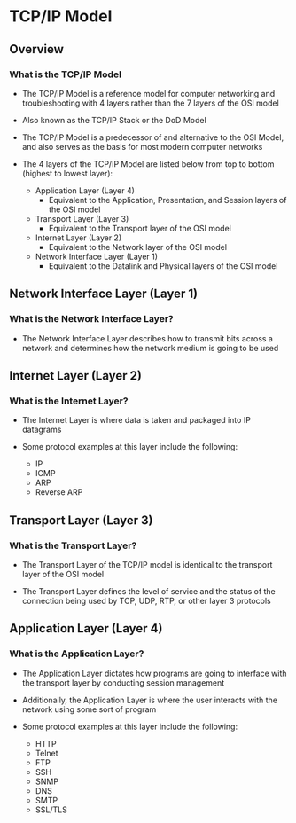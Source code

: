 # TCP/IP Model

## Overview

### What is the TCP/IP Model

- The TCP/IP Model is a reference model for computer networking and troubleshooting with 4 layers rather than the 7 layers of the OSI model

- Also known as the TCP/IP Stack or the DoD Model

- The TCP/IP Model is a predecessor of and alternative to the OSI Model, and also serves as the basis for most modern computer networks

- The 4 layers of the TCP/IP Model are listed below from top to bottom (highest to lowest layer):

    - Application Layer (Layer 4)
        - Equivalent to the Application, Presentation, and Session layers of the OSI model
    - Transport Layer (Layer 3)
        - Equivalent to the Transport layer of the OSI model
    - Internet Layer (Layer 2)
        - Equivalent to the Network layer of the OSI model
    - Network Interface Layer (Layer 1)
        - Equivalent to the Datalink and Physical layers of the OSI model

## Network Interface Layer (Layer 1)

### What is the Network Interface Layer?

- The Network Interface Layer describes how to transmit bits across a network and determines how the network medium is going to be used

## Internet Layer (Layer 2)

### What is the Internet Layer?

- The Internet Layer is where data is taken and packaged into IP datagrams

- Some protocol examples at this layer include the following:

    - IP
    - ICMP
    - ARP
    - Reverse ARP

## Transport Layer (Layer 3)

### What is the Transport Layer?

- The Transport Layer of the TCP/IP model is identical to the transport layer of the OSI model

- The Transport Layer defines the level of service and the status of the connection being used by TCP, UDP, RTP, or other layer 3 protocols

## Application Layer (Layer 4)

### What is the Application Layer?

- The Application Layer dictates how programs are going to interface with the transport layer by conducting session management

- Additionally, the Application Layer is where the user interacts with the network using some sort of program

- Some protocol examples at this layer include the following:

    - HTTP
    - Telnet
    - FTP
    - SSH
    - SNMP
    - DNS
    - SMTP
    - SSL/TLS

    
